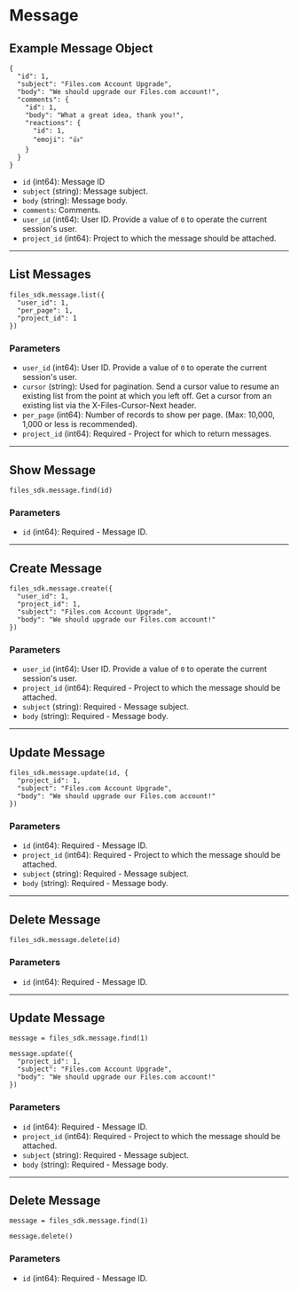 # Message

## Example Message Object

```
{
  "id": 1,
  "subject": "Files.com Account Upgrade",
  "body": "We should upgrade our Files.com account!",
  "comments": {
    "id": 1,
    "body": "What a great idea, thank you!",
    "reactions": {
      "id": 1,
      "emoji": "👍"
    }
  }
}
```

* `id` (int64): Message ID
* `subject` (string): Message subject.
* `body` (string): Message body.
* `comments`: Comments.
* `user_id` (int64): User ID.  Provide a value of `0` to operate the current session's user.
* `project_id` (int64): Project to which the message should be attached.


---

## List Messages

```
files_sdk.message.list({
  "user_id": 1,
  "per_page": 1,
  "project_id": 1
})
```

### Parameters

* `user_id` (int64): User ID.  Provide a value of `0` to operate the current session's user.
* `cursor` (string): Used for pagination.  Send a cursor value to resume an existing list from the point at which you left off.  Get a cursor from an existing list via the X-Files-Cursor-Next header.
* `per_page` (int64): Number of records to show per page.  (Max: 10,000, 1,000 or less is recommended).
* `project_id` (int64): Required - Project for which to return messages.


---

## Show Message

```
files_sdk.message.find(id)
```

### Parameters

* `id` (int64): Required - Message ID.


---

## Create Message

```
files_sdk.message.create({
  "user_id": 1,
  "project_id": 1,
  "subject": "Files.com Account Upgrade",
  "body": "We should upgrade our Files.com account!"
})
```

### Parameters

* `user_id` (int64): User ID.  Provide a value of `0` to operate the current session's user.
* `project_id` (int64): Required - Project to which the message should be attached.
* `subject` (string): Required - Message subject.
* `body` (string): Required - Message body.


---

## Update Message

```
files_sdk.message.update(id, {
  "project_id": 1,
  "subject": "Files.com Account Upgrade",
  "body": "We should upgrade our Files.com account!"
})
```

### Parameters

* `id` (int64): Required - Message ID.
* `project_id` (int64): Required - Project to which the message should be attached.
* `subject` (string): Required - Message subject.
* `body` (string): Required - Message body.


---

## Delete Message

```
files_sdk.message.delete(id)
```

### Parameters

* `id` (int64): Required - Message ID.


---

## Update Message

```
message = files_sdk.message.find(1)

message.update({
  "project_id": 1,
  "subject": "Files.com Account Upgrade",
  "body": "We should upgrade our Files.com account!"
})
```

### Parameters

* `id` (int64): Required - Message ID.
* `project_id` (int64): Required - Project to which the message should be attached.
* `subject` (string): Required - Message subject.
* `body` (string): Required - Message body.


---

## Delete Message

```
message = files_sdk.message.find(1)

message.delete()
```

### Parameters

* `id` (int64): Required - Message ID.
